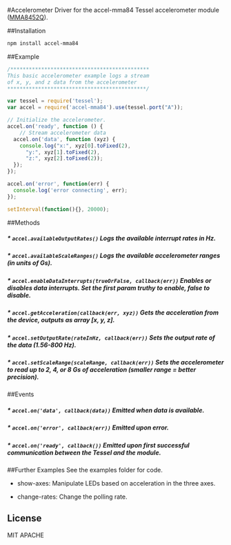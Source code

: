 #Accelerometer
Driver for the accel-mma84 Tessel accelerometer module ([MMA8452Q](http://www.freescale.com/files/sensors/doc/data_sheet/MMA8452Q.pdf)).

##Installation
```sh
npm install accel-mma84
```

##Example
```js
/*********************************************
This basic accelerometer example logs a stream
of x, y, and z data from the accelerometer
*********************************************/

var tessel = require('tessel');
var accel = require('accel-mma84').use(tessel.port("A"));

// Initialize the accelerometer.
accel.on('ready', function () {
	// Stream accelerometer data
  accel.on('data', function (xyz) {
    console.log("x:", xyz[0].toFixed(2),
      "y:", xyz[1].toFixed(2),
      "z:", xyz[2].toFixed(2));
  });
});

accel.on('error', function(err) {
  console.log('error connecting', err);
});

setInterval(function(){}, 20000);
```

##Methods

##### * `accel.availableOutputRates()` Logs the available interrupt rates in Hz.

##### * `accel.availableScaleRanges()` Logs the available accelerometer ranges (in units of Gs).

##### * `accel.enableDataInterrupts(trueOrFalse, callback(err))` Enables or disables data interrupts. Set the first param truthy to enable, false to disable.

##### * `accel.getAcceleration(callback(err, xyz))` Gets the acceleration from the device, outputs as array [x, y, z].

##### * `accel.setOutputRate(rateInHz, callback(err))` Sets the output rate of the data (1.56-800 Hz).

##### * `accel.setScaleRange(scaleRange, callback(err))` Sets the accelerometer to read up to 2, 4, or 8 Gs of acceleration (smaller range = better precision).

##Events

##### * `accel.on('data', callback(data))` Emitted when data is available.

##### * `accel.on('error', callback(err))` Emitted upon error.

##### * `accel.on('ready', callback())` Emitted upon first successful communication between the Tessel and the module.

##Further Examples
See the examples folder for code.

* show-axes: Manipulate LEDs based on acceleration in the three axes.

* change-rates: Change the polling rate.

## License

MIT
APACHE
